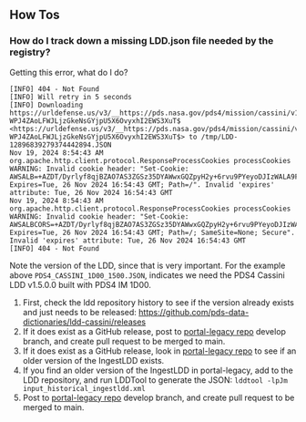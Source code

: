 ## How Tos

### How do I track down a missing LDD.json file needed by the registry?
Getting this error, what do I do?

```
[INFO] 404 - Not Found
[INFO] Will retry in 5 seconds
[INFO] Downloading https://urldefense.us/v3/__https://pds.nasa.gov/pds4/mission/cassini/v1/PDS4_CASSINI_1D00_1500.JSON__;!!PvBDto6Hs4WbVuu7!PmT82InBdXvS96orrqX3dZ7dmffUFgnIdzMrbUnIpfNFAOwt8q-WPJ4ZAoLFWJLjzGkeNsGYjpU5X6OvyxhI2EWS3XuT$ <https://urldefense.us/v3/__https://pds.nasa.gov/pds4/mission/cassini/v1/PDS4_CASSINI_1D00_1500.JSON__;!!PvBDto6Hs4WbVuu7!PmT82InBdXvS96orrqX3dZ7dmffUFgnIdzMrbUnIpfNFAOwt8q-WPJ4ZAoLFWJLjzGkeNsGYjpU5X6OvyxhI2EWS3XuT$> to /tmp/LDD-12896839279374442894.JSON
Nov 19, 2024 8:54:43 AM org.apache.http.client.protocol.ResponseProcessCookies processCookies
WARNING: Invalid cookie header: "Set-Cookie: AWSALB=+AZDT/Dyrlyf8qjBZAO7AS3ZGSz35DYAWwxGQZpyH2y+6rvu9PYeyoDJIzWALA9F5SHbhBMTnBBAXTsijaHOU98DE9A2Mt73BWHSPwbOHrcIV63WkPfXQaCRsxrF; Expires=Tue, 26 Nov 2024 16:54:43 GMT; Path=/". Invalid 'expires' attribute: Tue, 26 Nov 2024 16:54:43 GMT
Nov 19, 2024 8:54:43 AM org.apache.http.client.protocol.ResponseProcessCookies processCookies
WARNING: Invalid cookie header: "Set-Cookie: AWSALBCORS=+AZDT/Dyrlyf8qjBZAO7AS3ZGSz35DYAWwxGQZpyH2y+6rvu9PYeyoDJIzWALA9F5SHbhBMTnBBAXTsijaHOU98DE9A2Mt73BWHSPwbOHrcIV63WkPfXQaCRsxrF; Expires=Tue, 26 Nov 2024 16:54:43 GMT; Path=/; SameSite=None; Secure". Invalid 'expires' attribute: Tue, 26 Nov 2024 16:54:43 GMT
[INFO] 404 - Not Found
```

Note the version of the LDD, since that is very important. For the example above `PDS4_CASSINI_1D00_1500.JSON`, indicates we need the PDS4 Cassini LDD v1.5.0.0 built with PDS4 IM 1D00.

1. First, check the ldd repository history to see if the version already exists and just needs to be released: https://github.com/pds-data-dictionaries/ldd-cassini/releases
2. If it does exist as a GitHub release, post to [portal-legacy repo](https://github.com/NASA-PDS/portal-legacy/tree/main/datastandards/schema/released) develop branch, and create pull request to be merged to main.
3. If it does exist as a GitHub release, look in [portal-legacy repo](https://github.com/NASA-PDS/portal-legacy/tree/main/datastandards/schema/released) to see if an older version of the IngestLDD exists.
4. If you find an older version of the IngestLDD in portal-legacy, add to the LDD repository, and run LDDTool to generate the JSON: `lddtool -lpJm input_historical_ingestldd.xml`
5. Post to [portal-legacy repo](https://github.com/NASA-PDS/portal-legacy/tree/main/datastandards/schema/released) develop branch, and create pull request to be merged to main.

